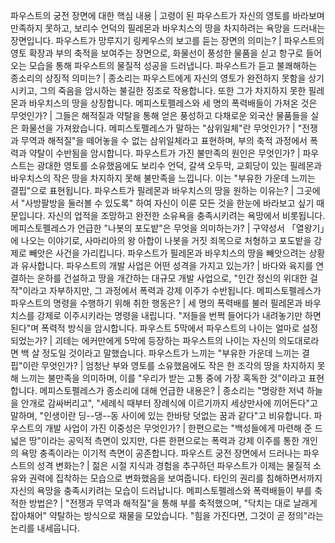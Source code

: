 파우스트의 궁전 장면에 대한 핵심 내용	| 고령이 된 파우스트가 자신의 영토를 바라보며 만족하지 못하고, 보리수 언덕의 필레몬과 바우치스의 땅을 차지하려는 욕망을 드러내는 장면입니다.
파우스트가 망루지기 링케우스의 보고를 듣는 장면의 의미는?	| 파우스트의 영토 확장과 부의 축적을 보여주는 장면으로, 화물선이 풍성한 물품을 싣고 항구로 들어오는 모습을 통해 파우스트의 물질적 성공을 드러냅니다.
파우스트가 듣고 불쾌해하는 종소리의 상징적 의미는?	| 종소리는 파우스트에게 자신의 영토가 완전하지 못함을 상기시키고, 그의 죽음을 암시하는 불길한 징조로 작용합니다. 또한 그가 차지하지 못한 필레몬과 바우치스의 땅을 상징합니다.
메피스토펠레스와 세 명의 폭력배들이 가져온 것은 무엇인가?	| 그들은 해적질과 약탈을 통해 얻은 풍성하고 다채로운 외국산 물품들을 실은 화물선을 가져왔습니다.
메피스토펠레스가 말하는 "삼위일체"란 무엇인가?	| "전쟁과 무역과 해적질"을 떼어놓을 수 없는 삼위일체라고 표현하며, 부의 축적 과정에서 폭력과 약탈이 수반됨을 암시합니다.
파우스트가 가진 불만족의 원인은 무엇인가?	| 파우스트는 광대한 영토를 소유했음에도 보리수 언덕, 갈색 오두막, 교회당이 있는 필레몬과 바우치스의 작은 땅을 차지하지 못해 불만족을 느낍니다. 이는 "부유한 가운데 느끼는 결핍"으로 표현됩니다.
파우스트가 필레몬과 바우치스의 땅을 원하는 이유는?	| 그곳에서 "사방팔방을 둘러볼 수 있도록" 하여 자신이 이룬 모든 것을 한눈에 바라보고 싶기 때문입니다. 자신의 업적을 조망하고 완전한 소유욕을 충족시키려는 욕망에서 비롯됩니다.
메피스토펠레스가 언급한 "나봇의 포도밭"은 무엇을 의미하는가?	| 구약성서 「열왕기」에 나오는 이야기로, 사마리아의 왕 아합이 나봇을 거짓 죄목으로 처형하고 포도밭을 강제로 빼앗은 사건을 가리킵니다. 파우스트가 필레몬과 바우치스의 땅을 빼앗으려는 상황과 유사합니다.
파우스트의 개발 사업은 어떤 성격을 가지고 있는가?	| 바다와 육지를 연결하는 운하를 건설하고 땅을 개간하는 대규모 개발 사업으로, "인간 정신의 위대한 걸작"이라고 자부하지만, 그 과정에서 폭력과 강제 이주가 수반됩니다.
메피스토펠레스가 파우스트의 명령을 수행하기 위해 취한 행동은?	| 세 명의 폭력배를 불러 필레몬과 바우치스를 강제로 이주시키라는 명령을 내립니다. "저들을 번쩍 들어다가 내려놓기만 하면 된다"며 폭력적 방식을 암시합니다.
파우스트 5막에서 파우스트의 나이는 얼마로 설정되었는가?	| 괴테는 에커만에게 5막에 등장하는 파우스트의 나이는 자신의 의도대로라면 백 살 정도일 것이라고 말했습니다.
파우스트가 느끼는 "부유한 가운데 느끼는 결핍"이란 무엇인가?	| 엄청난 부와 영토를 소유했음에도 작은 한 조각의 땅을 차지하지 못해 느끼는 불만족을 의미하며, 이를 "우리가 받는 고통 중에 가장 혹독한 것"이라고 표현합니다.
메피스토펠레스가 종소리에 대해 언급한 내용은?	| 종소리는 "명랑한 저녁 하늘을 안개로 감싸버리고", "세례식 때부터 장례식에 이르기까지 세상만사에 끼어든다"고 말하며, "인생이란 딩--댕--동 사이에 있는 한바탕 덧없는 꿈과 같다"고 비유합니다.
파우스트의 개발 사업이 가진 이중성은 무엇인가?	| 한편으로는 "백성들에게 마련해 준 드넓은 땅"이라는 공익적 측면이 있지만, 다른 한편으로는 폭력과 강제 이주를 통한 개인의 욕망 충족이라는 이기적 측면이 공존합니다.
파우스트 궁전 장면에서 드러나는 파우스트의 성격 변화는?	| 젊은 시절 지식과 경험을 추구하던 파우스트가 이제는 물질적 소유와 권력에 집착하는 모습으로 변화했음을 보여줍니다. 타인의 권리를 침해하면서까지 자신의 욕망을 충족시키려는 모습이 드러납니다.
메피스토펠레스와 폭력배들이 부를 축적한 방법은?	| "전쟁과 무역과 해적질"을 통해 부를 축적했으며, "닥치는 대로 날래게 잡아채어" 약탈하는 방식으로 재물을 모았습니다. "힘을 가진다면, 그것이 곧 정의"라는 논리를 내세웁니다.